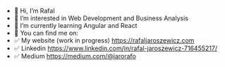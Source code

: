 - 👋 Hi, I’m Rafal
- 👀 I’m interested in Web Development and Business Analysis
- 🌱 I’m currently learning Angular and React
- 💞️ You can find me on:
- ✅ My website (work in progress) https://rafaljaroszewicz.com
- ✅ Linkedin https://www.linkedin.com/in/rafal-jaroszewicz-716455217/
- ✅ Medium https://medium.com/@jarorafo


<!---
marelons1337/marelons1337 is a ✨ special ✨ repository because its `README.md` (this file) appears on your GitHub profile.
You can click the Preview link to take a look at your changes.
--->
